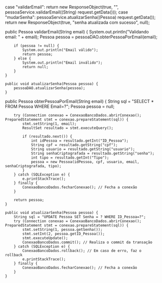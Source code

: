  case "validarEmail":
                    return new ResponseObject(true, "", pessoaService.validarEmail((String) request.getData()));
                case "mudarSenha":
                    pessoaService.atualizarSenha((Pessoa) request.getData());
                    return new ResponseObject(true, "senha atualizada com sucesso", null);

public Pessoa validarEmail(String email) {
        System.out.println("Validando email: " + email);
        Pessoa pessoa = pessoaDAO.obterPessoaPorEmail(email);

        if (pessoa != null) {
            System.out.println("Email válido");
            return pessoa;
        } else {
            System.out.println("Email inválido");
            return null;
        }
    }
    
    public void atualizarSenha(Pessoa pessoa) {
        pessoaDAO.atualizarSenha(pessoa);
    }


public Pessoa obterPessoaPorEmail(String email) {
        String sql = "SELECT * FROM Pessoa WHERE Email=?";
        Pessoa pessoa = null;

        try (Connection conexao = ConexaoBancoDados.abrirConexao(); PreparedStatement stmt = conexao.prepareStatement(sql)) {
            stmt.setString(1, email);
            ResultSet resultado = stmt.executeQuery();

            if (resultado.next()) {
                int idPessoa = resultado.getInt("ID_Pessoa");
                String cpf = resultado.getString("cpf");
                String usuario = resultado.getString("usuario");
                String senhaCriptografada = resultado.getString("senha");
                int tipo = resultado.getInt("Tipo");
                pessoa = new Pessoa(idPessoa, cpf, usuario, email, senhaCriptografada, tipo);
            }
        } catch (SQLException e) {
            e.printStackTrace();
        } finally {
            ConexaoBancoDados.fecharConexao(); // Fecha a conexão
        }

        return pessoa;
    }
    
    public void atualizarSenha(Pessoa pessoa) {
        String sql = "UPDATE Pessoa SET Senha = ? WHERE ID_Pessoa=?";
        try (Connection conexao = ConexaoBancoDados.abrirConexao(); PreparedStatement stmt = conexao.prepareStatement(sql)) {
            stmt.setString(1, pessoa.getSenha());
            stmt.setInt(2, pessoa.getID_Pessoa());
            stmt.executeUpdate();
            ConexaoBancoDados.commit(); // Realiza o commit da transação
        } catch (SQLException e) {
            ConexaoBancoDados.rollback(); // Em caso de erro, faz o rollback
            e.printStackTrace();
        } finally {
            ConexaoBancoDados.fecharConexao(); // Fecha a conexão
        }
    }
